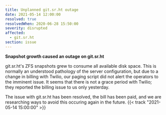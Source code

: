 ```yaml
---
title: Unplanned git.sr.ht outage
date: 2021-05-14 12:00:00
resolved: true
resolvedWhen: 2020-06-28 15:50:00
severity: disrupted
affected:
  - git.sr.ht
section: issue
---
```


**Snapshot growth caused an outage on git.sr.ht**

git.sr.ht's ZFS snapshots grew to consume all available disk space. This is
normally an understood pathology of the server configuration, but due to a
change in billing with Twilio, our paging script did not alert the operators to
the imminent issue. It seems that there is not a grace period with Twilio; they
reported the billing issue to us only yesterday.

The issue with git.sr.ht has been resolved, the bill has been paid, and we are
researching ways to avoid this occuring again in the future.
{{< track "2021-05-14 15:00:00" >}}
